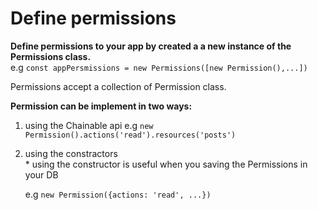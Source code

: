 # Define permissions

**Define permissions to your app by created a a new instance of the Permissions class.**  
e.g  `const appPersmissions = new Permissions([new Permission(),...])`

Permissions accept a collection of Permission class.

**Permission can be implement in two ways:**

1. using the Chainable api  e.g  `new Permission().actions('read').resources('posts')`
2. using the constractors  
   \* using the constructor is useful when you saving the Permissions in your DB

   e.g  `new Permission({actions: 'read', ...})`



